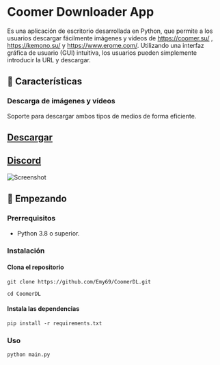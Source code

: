# Coomer Downloader App 
Es una aplicación de escritorio desarrollada en Python, que permite a los usuarios descargar fácilmente imágenes y vídeos de https://coomer.su/ , https://kemono.su/ y https://www.erome.com/. Utilizando una interfaz gráfica de usuario (GUI) intuitiva, los usuarios pueden simplemente introducir la URL y descargar.

## 🌟 Características
    
### Descarga de imágenes y vídeos
Soporte para descargar ambos tipos de medios de forma eficiente.

## 
## [Descargar](https://github.com/Emy69/CoomerDL/releases) 
## [Discord](https://discord.gg/u5CawUYZGk)
![Screenshot](https://github.com/Emy69/CoomerDL/blob/main/resources/screenshots/Screenshot%202024-03-25.png)



## 🚀 Empezando

### Prerrequisitos
- Python 3.8 o superior.

### Instalación

#### Clona el repositorio
```git clone https://github.com/Emy69/CoomerDL.git```

```cd CoomerDL```

#### Instala las dependencias
```pip install -r requirements.txt```

### Uso
```python main.py```
